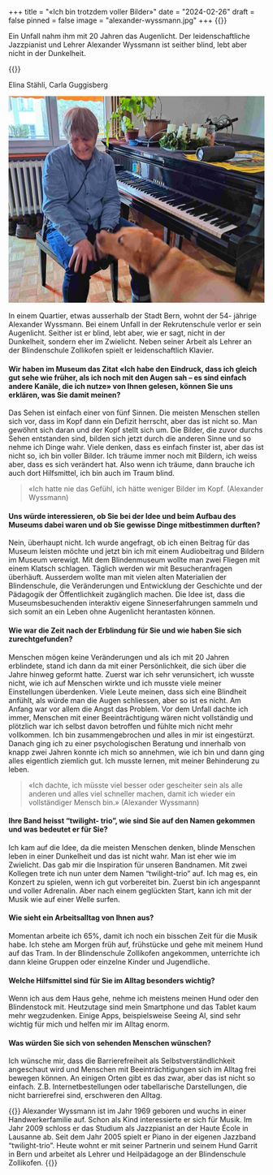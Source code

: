 +++
title = "«Ich bin trotzdem voller Bilder»"
date = "2024-02-26"
draft = false
pinned = false
image = "alexander-wyssmann.jpg"
+++
{{<lead>}} 

Ein Unfall nahm ihm mit 20 Jahren das Augenlicht. Der leidenschaftliche Jazzpianist und Lehrer Alexander Wyssmann ist seither blind, lebt aber nicht in der Dunkelheit.

{{</lead>}}

Elina Stähli, Carla Guggisberg

![Alexander Wyssmann mit seinem treuen Begleiter Garrit. (Bild: Elina Stähli, Stand: 15.12.2023)](alexander-wyssmann.jpg)

In einem Quartier, etwas ausserhalb der Stadt Bern, wohnt der 54- jährige Alexander Wyssmann. Bei einem Unfall in der Rekrutenschule verlor er sein Augenlicht. Seither ist er blind, lebt aber, wie er sagt, nicht in der Dunkelheit, sondern eher im Zwielicht. Neben seiner Arbeit als Lehrer an der Blindenschule Zollikofen spielt er leidenschaftlich Klavier. 

#### **Wir haben im Museum das Zitat «Ich habe den Eindruck, dass ich gleich gut sehe wie früher, als ich noch mit den Augen sah – es sind einfach andere Kanäle, die ich nutze» von Ihnen gelesen, können Sie uns erklären, was Sie damit meinen?**

Das Sehen ist einfach einer von fünf Sinnen. Die meisten Menschen stellen sich vor, dass im Kopf dann ein Defizit herrscht, aber das ist nicht so. Man gewöhnt sich daran und der Kopf stellt sich um. Die Bilder, die zuvor durchs Sehen entstanden sind, bilden sich jetzt durch die anderen Sinne und so nehme ich Dinge wahr. Viele denken, dass es einfach finster ist, aber das ist nicht so, ich bin voller Bilder. Ich träume immer noch mit Bildern, ich weiss aber, dass es sich verändert hat. Also wenn ich träume, dann brauche ich auch dort Hilfsmittel, ich bin auch im Traum blind.

> «Ich hatte nie das Gefühl, ich hätte weniger Bilder im Kopf. (Alexander Wyssmann)

#### **Uns würde interessieren, ob Sie bei der Idee und beim Aufbau des Museums dabei waren und ob Sie gewisse Dinge mitbestimmen durften?**

Nein, überhaupt nicht. Ich wurde angefragt, ob ich einen Beitrag für das Museum leisten möchte und jetzt bin ich mit einem Audiobeitrag und Bildern im Museum verewigt. 
Mit dem Blindenmuseum wollte man zwei Fliegen mit einem Klatsch schlagen. Täglich werden wir mit Besucheranfragen überhäuft. Ausserdem wollte man mit vielen alten Materialien der Blindenschule, die Veränderungen und Entwicklung der Geschichte und der Pädagogik der Öffentlichkeit zugänglich machen. Die Idee ist, dass die Museumsbesuchenden interaktiv eigene Sinneserfahrungen sammeln und sich somit an ein Leben ohne Augenlicht herantasten können. 

#### **Wie war die Zeit nach der Erblindung für Sie und wie haben Sie sich zurechtgefunden?**

Menschen mögen keine Veränderungen und als ich mit 20 Jahren erblindete, stand ich dann da mit einer Persönlichkeit, die sich über die Jahre hinweg geformt hatte. Zuerst war ich sehr verunsichert, ich wusste nicht, wie ich auf Menschen wirkte und ich musste viele meiner Einstellungen überdenken. Viele Leute meinen, dass sich eine Blindheit anfühlt, als würde man die Augen schliessen, aber so ist es nicht. Am Anfang war vor allem die Angst das Problem. Vor dem Unfall dachte ich immer, Menschen mit einer Beeinträchtigung wären nicht vollständig und plötzlich war ich selbst davon betroffen und fühlte mich nicht mehr vollkommen. Ich bin zusammengebrochen und alles in mir ist eingestürzt. Danach ging ich zu einer psychologischen Beratung und innerhalb von knapp zwei Jahren konnte ich mich so annehmen, wie ich bin und dann ging alles eigentlich ziemlich gut. Ich musste lernen, mit meiner Behinderung zu leben. 

> «Ich dachte, ich müsste viel besser oder gescheiter sein als alle anderen und alles viel schneller machen, damit ich wieder ein vollständiger Mensch bin.» (Alexander Wyssmann)

#### **Ihre Band heisst “twilight- trio”, wie sind Sie auf den Namen gekommen und was bedeutet er für Sie?**

Ich kam auf die Idee, da die meisten Menschen denken, blinde Menschen leben in einer Dunkelheit und das ist nicht wahr. Man ist eher wie im Zwielicht. Das gab mir die Inspiration für unseren Bandnamen. Mit zwei Kollegen trete ich nun unter dem Namen “twilight-trio” auf.
Ich mag es, ein Konzert zu spielen, wenn ich gut vorbereitet bin. Zuerst bin ich angespannt und voller Adrenalin. Aber nach einem geglückten Start, kann ich mit der Musik wie auf einer Welle surfen.

#### **Wie sieht ein Arbeitsalltag von Ihnen aus?**

Momentan arbeite ich 65%, damit ich noch ein bisschen Zeit für die Musik habe. Ich stehe am Morgen früh auf, frühstücke und gehe mit meinem Hund auf das Tram. In der Blindenschule Zollikofen angekommen, unterrichte ich dann kleine Gruppen oder einzelne Kinder und Jugendliche. 

#### **Welche Hilfsmittel sind für Sie im Alltag besonders wichtig?**

Wenn ich aus dem Haus gehe, nehme ich meistens meinen Hund oder den Blindenstock mit. Heutzutage sind mein Smartphone und das Tablet kaum mehr wegzudenken. Einige Apps, beispielsweise Seeing AI, sind sehr wichtig für mich und helfen mir im Alltag enorm.

#### **Was würden Sie sich von sehenden Menschen wünschen?**

Ich wünsche mir, dass die Barrierefreiheit als Selbstverständlichkeit angeschaut wird und Menschen mit Beeinträchtigungen sich im Alltag frei bewegen können. An einigen Orten gibt es das zwar, aber das ist nicht so einfach. Z.B. Internetbestellungen oder tabellarische Darstellungen, die nicht barrierefrei sind, erschweren den Alltag. 

{{<box>}} 
Alexander Wyssmann ist im Jahr 1969 geboren und wuchs in einer Handwerkerfamilie auf. Schon als Kind interessierte er sich für Musik. Im Jahr 2009 schloss er das Studium als Jazzpianist an der Haute École in Lausanne ab. Seit dem Jahr 2005 spielt er Piano in der eigenen Jazzband “twilight-trio”. Heute wohnt er mit seiner Partnerin und seinem Hund Garrit in Bern und arbeitet als Lehrer und Heilpädagoge an der Blindenschule Zollikofen.
{{</box>}}